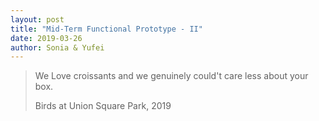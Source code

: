 ```yaml
---
layout: post
title: "Mid-Term Functional Prototype - II"
date: 2019-03-26
author: Sonia & Yufei
---
```


> We Love croissants and we genuinely could't care less about your box.
> 
> Birds at Union Square Park, 2019
